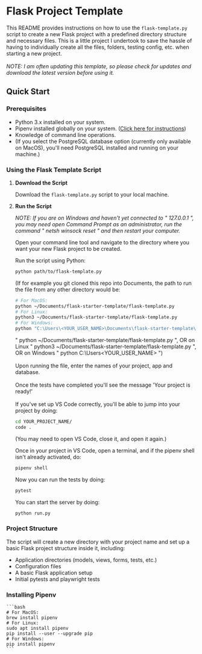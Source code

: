 # Flask Project Template

This README provides instructions on how to use the `flask-template.py` script to create a new Flask project with a predefined directory structure and necessary files. This is a little project I undertook to save the hassle of having to individually create all the files, folders, testing config, etc. when starting a new project.
<br><br><i>NOTE: I am often updating this template, so please check for updates and download the latest version before using it.</i>

## Quick Start

### Prerequisites

- Python 3.x installed on your system.
- Pipenv installed globally on your system. ([Click here for instructions](#line76))
- Knowledge of command line operations.
- (If you select the PostgreSQL database option (currently only available on MacOS), you'll need PostgreSQL installed and running on your machine.)

### Using the Flask Template Script

1. **Download the Script**

    Download the `flask-template.py` script to your local machine.

2. **Run the Script**

    <i>NOTE: If you are on Windows and haven't yet connected to " 127.0.0.1 ", you may need open Command Prompt as an administrator, run the command " netsh winsock reset " and then restart your computer.</i>

    Open your command line tool and navigate to the directory where you want your new Flask project to be created.

    Run the script using Python:

    ```bash
    python path/to/flask-template.py
    ```
    (If for example you git cloned this repo into Documents, the path to run the file from any other directory would be:
    ```bash
    # For MacOS:
    python ~/Documents/flask-starter-template/flask-template.py
    # For Linux:
    python3 ~/Documents/flask-starter-template/flask-template.py
    # For Windows:
    python "C:\Users\<YOUR_USER_NAME>\Documents\flask-starter-template\flask-template.py"
    ```
     " python ~/Documents/flask-starter-template/flask-template.py ", OR on Linux " python3 ~/Documents/flask-starter-template/flask-template.py ", OR on Windows " python C:\Users\<YOUR_USER_NAME> ")
    <br><br>Upon running the file, enter the names of your project, app and database.
    <br><br>Once the tests have completed you'll see the message 'Your project is ready!'
    <br><br>If you've set up VS Code correctly, you'll be able to jump into your project by doing:

    ```bash
    cd YOUR_PROJECT_NAME/
    code .
    ```
    (You may need to open VS Code, close it, and open it again.)

    Once in your project in VS Code, open a terminal, and if the pipenv shell isn't already activated, do:
    ```bash
    pipenv shell
    ```

    Now you can run the tests by doing:
    ```bash
    pytest
    ```

    You can start the server by doing:
    ```bash
    python run.py
    ```

### Project Structure

The script will create a new directory with your project name and set up a basic Flask project structure inside it, including:

- Application directories (models, views, forms, tests, etc.)
- Configuration files
- A basic Flask application setup
- Initial pytests and playwright tests

### Installing Pipenv

    ```bash
    # For MacOS:
    brew install pipenv
    # For Linux:
    sudo apt install pipenv
    pip install --user --upgrade pip
    # For Windows:
    pip install pipenv
    ```
